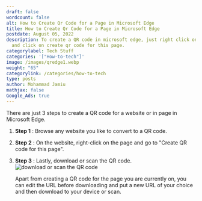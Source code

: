 ```yaml
---
draft: false
wordcount: false
alt: How to Create Qr Code for a Page in Microsoft Edge
title: How to Create Qr Code for a Page in Microsoft Edge
postdate: August 05, 2022
description: To create a QR code in microsoft edge, just right click on the page
  and click on create qr code for this page.
categorylabel: Tech Stuff
categories: '["How-to-tech"]'
image: /images/qredge1.webp
weight: "65"
categorylink: /categories/how-to-tech
type: posts
author: Mohammad Jamiu
mathjax: false
Google_Ads: true
---
```

There are just 3 steps to create a QR code for a website or in page in Microsoft Edge.

1. **Step 1** : Browse any website you like to convert to a QR code.
2. **Step 2** : On the website, right-click on the page and go to "Create QR code for this page".
3. **Step 3** : Lastly, download or scan the QR code.
   <img loading="lazy" src="/images/qredge2.webp" alt="download or scan the QR code">

   Apart from creating a QR code for the page you are currently on, you can edit the URL before downloading and put a new URL of your choice and then download to your device or scan.